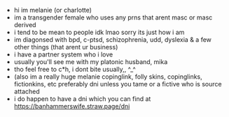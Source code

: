- hi im melanie (or charlotte)
- im a transgender female who uses any prns that arent masc or masc derived
- i tend to be mean to people idk lmao sorry its just how i am
- im diagonsed with bpd, c-ptsd, schizophrenia, udd, dyslexia & a few other things (that arent ur business)
- i have a partner system who i love
- usually you'll see me with my platonic husband, mika
- tho feel free to c*h, i dont bite usually,, ^_^
- (also im a really huge melanie copinglink, folly skins, copinglinks, fictionkins, etc preferably dni unless you tame or a fictive who is source attached
- i do happen to have a dni which you can find at https://banhammerswife.straw.page/dni
